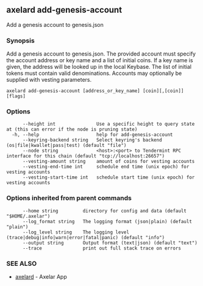 ## axelard add-genesis-account

Add a genesis account to genesis.json

### Synopsis

Add a genesis account to genesis.json. The provided account must specify
the account address or key name and a list of initial coins. If a key name is given,
the address will be looked up in the local Keybase. The list of initial tokens must
contain valid denominations. Accounts may optionally be supplied with vesting parameters.

```
axelard add-genesis-account [address_or_key_name] [coin][,[coin]] [flags]
```

### Options

```
      --height int               Use a specific height to query state at (this can error if the node is pruning state)
  -h, --help                     help for add-genesis-account
      --keyring-backend string   Select keyring's backend (os|file|kwallet|pass|test) (default "file")
      --node string              <host>:<port> to Tendermint RPC interface for this chain (default "tcp://localhost:26657")
      --vesting-amount string    amount of coins for vesting accounts
      --vesting-end-time int     schedule end time (unix epoch) for vesting accounts
      --vesting-start-time int   schedule start time (unix epoch) for vesting accounts
```

### Options inherited from parent commands

```
      --home string         directory for config and data (default "$HOME/.axelar")
      --log_format string   The logging format (json|plain) (default "plain")
      --log_level string    The logging level (trace|debug|info|warn|error|fatal|panic) (default "info")
      --output string       Output format (text|json) (default "text")
      --trace               print out full stack trace on errors
```

### SEE ALSO

- [axelard](/cli-docs/v0_27_0/axelard) - Axelar App
